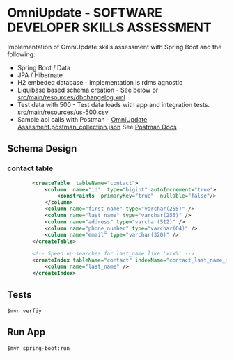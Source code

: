 # OmniUpdate - SOFTWARE DEVELOPER SKILLS ASSESSMENT

Implementation of OmniUpdate skills assessment with Spring Boot and the following:
* Spring Boot / Data
* JPA / Hibernate
* H2 embeded database - implementation is rdms agnostic
* Liquibase based schema creation - See below or [src/main/resources/dbchangelog.xml](./src/main/resources/dbchangelog.xml)
* Test data with 500 - Test data loads with app and integration tests. [src/main/resources/us-500.csv](./src/main/resources/us-500.csv)
* Sample api calls with Postman - [OmniUpdate Assesment.postman_collection.json](./OmniUpdate%20Assesment.postman_collection.json) See [Postman Docs](https://documenter.getpostman.com/view/4160758/TVRrUjJo) 


## Schema Design

### contact table
```xml
        <createTable  tableName="contact">
            <column  name="id"  type="bigint" autoIncrement="true">
                <constraints  primaryKey="true"  nullable="false"/>
            </column>
            <column name="first_name" type="varchar(255)" />
            <column name="last_name" type="varchar(255)" />
            <column name="address" type="varchar(512)" />
            <column name="phone_number" type="varchar(64)" />
            <column name="email" type="varchar(320)" />
        </createTable>

        <!-- Speed up searches for last_name like 'xxx%' -->
        <createIndex tableName="contact" indexName="contact_last_name_idx">
            <column name="last_name" />
        </createIndex>
```

## Tests

```$mvn verfiy```

## Run App

```$mvn spring-boot:run```


